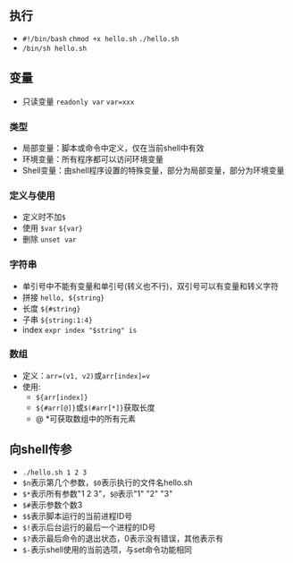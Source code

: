 ## 执行
- `#!/bin/bash` `chmod +x hello.sh` `./hello.sh`
- `/bin/sh hello.sh`

## 变量
- 只读变量 `readonly var` `var=xxx`
### 类型
- 局部变量：脚本或命令中定义，仅在当前shell中有效
- 环境变量：所有程序都可以访问环境变量
- Shell变量：由shell程序设置的特殊变量，部分为局部变量，部分为环境变量
### 定义与使用
- 定义时不加`$`
- 使用 `$var` `${var}`
- 删除 `unset var`
### 字符串
  - 单引号中不能有变量和单引号(转义也不行)，双引号可以有变量和转义字符
  - 拼接 `hello, ${string}`
  - 长度 `${#string}`
  - 子串 `${string:1:4}`
  - index `expr index "$string" is`
### 数组
- 定义：`arr=(v1, v2)`或`arr[index]=v`
- 使用:
  - `${arr[index]}`
  - `${#arr[@]}`或`$(#arr[*]}`获取长度
  - @ *可获取数组中的所有元素
    
## 向shell传参
- `./hello.sh 1 2 3`
- `$n`表示第几个参数，`$0`表示执行的文件名hello.sh
- `$*`表示所有参数"1 2 3"，`$@`表示"1" "2" "3"
- `$#`表示参数个数3
- `$$`表示脚本运行的当前进程ID号
- `$!`表示后台运行的最后一个进程的ID号
- `$?`表示最后命令的退出状态，0表示没有错误，其他表示有
- `$-`表示shell使用的当前选项，与set命令功能相同
